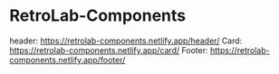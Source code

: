 # RetroLab-Components

header: https://retrolab-components.netlify.app/header/
Card: https://retrolab-components.netlify.app/card/
Footer: https://retrolab-components.netlify.app/footer/
